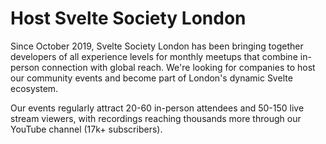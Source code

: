 # Host Svelte Society London

Since October 2019, Svelte Society London has been bringing together
developers of all experience levels for monthly meetups that combine
in-person connection with global reach. We're looking for companies to
host our community events and become part of London's dynamic Svelte
ecosystem.

Our events regularly attract 20-60 in-person attendees and 50-150 live
stream viewers, with recordings reaching thousands more through our
YouTube channel (17k+ subscribers).
